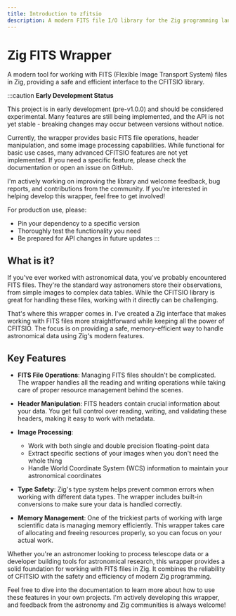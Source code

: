 ```yaml
---
title: Introduction to zfitsio
description: A modern FITS file I/O library for the Zig programming language
---
```


# Zig FITS Wrapper

A modern tool for working with FITS (Flexible Image Transport System) files in Zig, providing a safe and efficient interface to the CFITSIO library.

:::caution
**Early Development Status**

This project is in early development (pre-v1.0.0) and should be considered experimental. Many features are still being implemented, and the API is not yet stable - breaking changes may occur between versions without notice.

Currently, the wrapper provides basic FITS file operations, header manipulation, and some image processing capabilities. While functional for basic use cases, many advanced CFITSIO features are not yet implemented. If you need a specific feature, please check the documentation or open an issue on GitHub.

I'm actively working on improving the library and welcome feedback, bug reports, and contributions from the community. If you're interested in helping develop this wrapper, feel free to get involved!

For production use, please:
- Pin your dependency to a specific version
- Thoroughly test the functionality you need
- Be prepared for API changes in future updates
:::

## What is it?

If you've ever worked with astronomical data, you've probably encountered FITS files. They're the standard way astronomers store their observations, from simple images to complex data tables. While the CFITSIO library is great for handling these files, working with it directly can be challenging.

That's where this wrapper comes in. I've created a Zig interface that makes working with FITS files more straightforward while keeping all the power of CFITSIO. The focus is on providing a safe, memory-efficient way to handle astronomical data using Zig's modern features.

## Key Features

- **FITS File Operations**: Managing FITS files shouldn't be complicated. The wrapper handles all the reading and writing operations while taking care of proper resource management behind the scenes.

- **Header Manipulation**: FITS headers contain crucial information about your data. You get full control over reading, writing, and validating these headers, making it easy to work with metadata.

- **Image Processing**: 
  - Work with both single and double precision floating-point data
  - Extract specific sections of your images when you don't need the whole thing
  - Handle World Coordinate System (WCS) information to maintain your astronomical coordinates

- **Type Safety**: Zig's type system helps prevent common errors when working with different data types. The wrapper includes built-in conversions to make sure your data is handled correctly.

- **Memory Management**: One of the trickiest parts of working with large scientific data is managing memory efficiently. This wrapper takes care of allocating and freeing resources properly, so you can focus on your actual work.

Whether you're an astronomer looking to process telescope data or a developer building tools for astronomical research, this wrapper provides a solid foundation for working with FITS files in Zig. It combines the reliability of CFITSIO with the safety and efficiency of modern Zig programming.

Feel free to dive into the documentation to learn more about how to use these features in your own projects. I'm actively developing this wrapper, and feedback from the astronomy and Zig communities is always welcome!